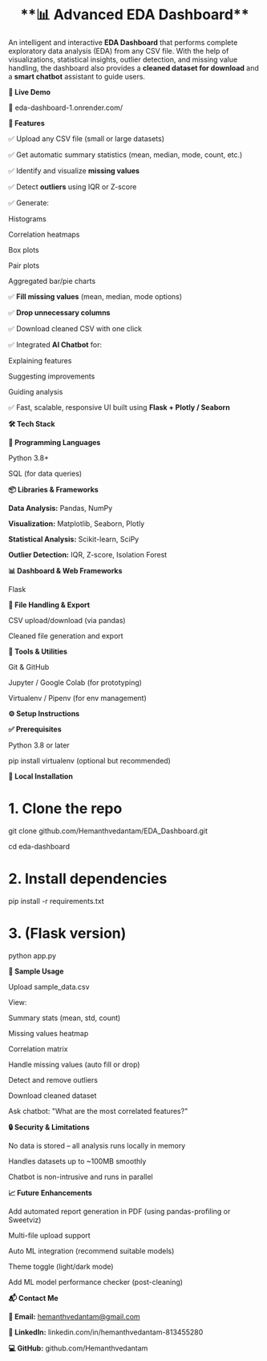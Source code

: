 <h1 align="center">**📊 Advanced EDA Dashboard**</h1>

An intelligent and interactive **EDA Dashboard** that performs complete exploratory data analysis (EDA) from any CSV file. With the help of visualizations, statistical insights, outlier detection, and missing value handling, the dashboard also provides a **cleaned dataset for download** and a **smart chatbot** assistant to guide users.

**🚀 Live Demo**

🔗 eda-dashboard-1.onrender.com/

**🧠 Features**

✅ Upload any CSV file (small or large datasets)

✅ Get automatic summary statistics (mean, median, mode, count, etc.)

✅ Identify and visualize **missing values**

✅ Detect **outliers** using IQR or Z-score

✅ Generate:

Histograms

Correlation heatmaps

Box plots

Pair plots

Aggregated bar/pie charts

✅ **Fill missing values** (mean, median, mode options)

✅ **Drop unnecessary columns**

✅ Download cleaned CSV with one click

✅ Integrated **AI Chatbot** for:


Explaining features

Suggesting improvements

Guiding analysis

✅ Fast, scalable, responsive UI built using **Flask + Plotly / Seaborn**

**🛠 Tech Stack**

**🐍 Programming Languages**

Python 3.8+

SQL (for data queries)

**📦 Libraries & Frameworks**

**Data Analysis:** Pandas, NumPy

**Visualization:** Matplotlib, Seaborn, Plotly

**Statistical Analysis:** Scikit-learn, SciPy

**Outlier Detection:** IQR, Z-score, Isolation Forest

**📊 Dashboard & Web Frameworks**

Flask

**📁 File Handling & Export**

CSV upload/download (via pandas)

Cleaned file generation and export

**🔧 Tools & Utilities**

Git & GitHub

Jupyter / Google Colab (for prototyping)

Virtualenv / Pipenv (for env management)

**⚙️ Setup Instructions**

**✅ Prerequisites**

Python 3.8 or later

pip install virtualenv (optional but recommended)

**🔧 Local Installation**

# 1. Clone the repo

git clone github.com/Hemanthvedantam/EDA_Dashboard.git

cd eda-dashboard

# 2. Install dependencies

pip install -r requirements.txt

# 3. (Flask version)

python app.py

**🧪 Sample Usage**

Upload sample_data.csv

View:

Summary stats (mean, std, count)

Missing values heatmap

Correlation matrix

Handle missing values (auto fill or drop)

Detect and remove outliers

Download cleaned dataset

Ask chatbot: "What are the most correlated features?"

**🔒 Security & Limitations**

No data is stored – all analysis runs locally in memory

Handles datasets up to ~100MB smoothly

Chatbot is non-intrusive and runs in parallel

**📈 Future Enhancements**

Add automated report generation in PDF (using pandas-profiling or Sweetviz)

Multi-file upload support

Auto ML integration (recommend suitable models)

Theme toggle (light/dark mode)

Add ML model performance checker (post-cleaning)

**📬 Contact Me**

**📧 Email:** hemanthvedantam@gmail.com

**💼 LinkedIn:** linkedin.com/in/hemanthvedantam-813455280

**💻 GitHub:** github.com/Hemanthvedantam


